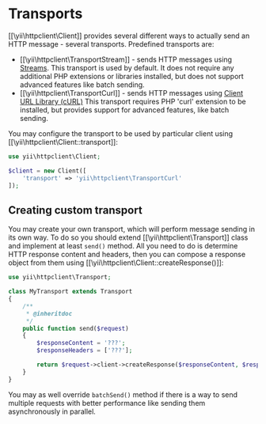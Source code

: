 Transports
==========

[[\yii\httpclient\Client]] provides several different ways to actually send an HTTP message - several transports.
Predefined transports are:

 - [[\yii\httpclient\TransportStream]] - sends HTTP messages using [Streams](http://php.net/manual/en/book.stream.php).
   This transport is used by default. It does not require any additional PHP extensions or libraries installed,
   but does not support advanced features like batch sending.
 - [[\yii\httpclient\TransportCurl]] - sends HTTP messages using [Client URL Library (cURL)](http://php.net/manual/en/book.curl.php)
   This transport requires PHP 'curl' extension to be installed, but provides support for advanced features, like
   batch sending.

You may configure the transport to be used by particular client using [[\yii\httpclient\Client::transport]]:

```php
use yii\httpclient\Client;

$client = new Client([
    'transport' => 'yii\httpclient\TransportCurl'
]);
```


## Creating custom transport

You may create your own transport, which will perform message sending in its own way. To do so you should
extend [[\yii\httpclient\Transport]] class and implement at least `send()` method. All you need to do is
determine HTTP response content and headers, then you can compose a response object from them using
[[\yii\httpclient\Client::createResponse()]]:

```php
use yii\httpclient\Transport;

class MyTransport extends Transport
{
    /**
     * @inheritdoc
     */
    public function send($request)
    {
        $responseContent = '???';
        $responseHeaders = ['???'];

        return $request->client->createResponse($responseContent, $responseHeaders);
    }
}
```

You may as well override `batchSend()` method if there is a way to send multiple requests with better performance
like sending them asynchronously in parallel.
